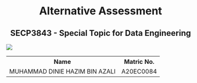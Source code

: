 <h1 align="center">Alternative Assessment</h1>
<h2 align="center">SECP3843 - Special Topic for Data Engineering</h2>

<img src="https://github.com/DinieHazim/DinieHazim/raw/main/images/DINIE%20HAZIM.gif">

<table align="center">
  <tr>
    <th>Name</th>
    <th>Matric No.</th>
  </tr>
  <tr>
    <td>MUHAMMAD DINIE HAZIM BIN AZALI</td>
    <td>A20EC0084</td>
  </tr>
</table>
